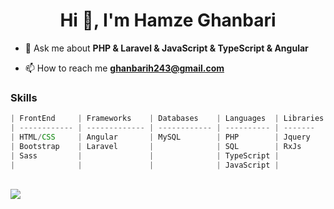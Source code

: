 <h1 align="center">Hi 👋, I'm Hamze Ghanbari </h1>

<!--<img 
     align="right" alt="Coding" width="350" 
     src="https://cdn.dribbble.com/users/330915/screenshots/3587000/10_coding_dribbble.gif"> -->

    
     
- 💬 Ask me about **PHP & Laravel & JavaScript & TypeScript & Angular**

- 📫 How to reach me **ghanbarih243@gmail.com**

### Skills
```javascript
| FrontEnd     | Frameworks    | Databases    | Languages  | Libraries | Desing   | Tools
| ------------ | ------------- | ------------ | ---------- | -------   | -------- | ------
| HTML/CSS     | Angular       | MySQL        | PHP        | Jquery    | Rest Api | Git
| Bootstrap    | Laravel       |              | SQL        | RxJs      | MVC      | GitLab
| Sass         |               |              | TypeScript |           |          | GitHub
|              |               |              | JavaScript |           |          |
```

<!--<img align="center" src="https://github-readme-streak-stats.herokuapp.com/?user=hamze-ghanbari&" alt="hamze-ghanbari" /> -->
 <br>
 



 <a href="https://github.com/hamze-ghanbari">
    <img src="https://github-stats-alpha.vercel.app/api?username=hamze-ghanbari&cc=22272e&tc=37BCF6&ic=fff&bc=0000">
</a>
<br><br>
<!--
  [![Top Langs](https://github-readme-stats.vercel.app/api/top-langs/?username=hamze-ghanbari&theme=gotham&layout=compact)](https://github.com/hamze-ghanbari/hamze-ghanbari)
![Arman's github stats](https://github-readme-stats.vercel.app/api?username=hamze-ghanbari&show_icons=true&theme=gotham) 
